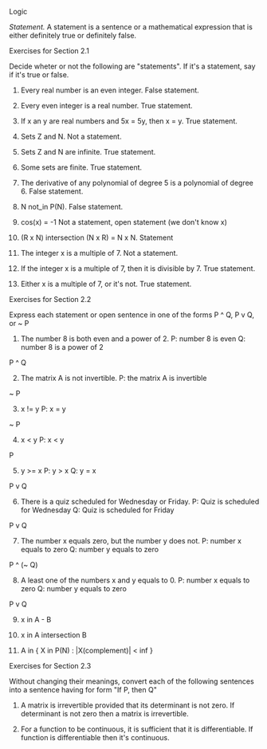 Logic

*Statement.*
A statement is a sentence or a mathematical expression that is either definitely true or definitely false.

Exercises for Section 2.1

Decide wheter or not the following are "statements". If it's a statement, say if it's true or false.

1. Every real number is an even integer. 
False statement.

2. Every even integer is a real number.
True statement.

3. If x an y are real numbers and 5x = 5y, then x = y.
True statement.

4. Sets Z and N.
Not a statement.

5. Sets Z and N are infinite.
True statement.

6. Some sets are finite.
True statement.

7. The derivative of any polynomial of degree 5 is a polynomial of degree 6.
False statement.

8. N not_in P(N).
False statement.

9. cos(x) = -1
Not a statement, open statement (we don't know x)

10. (R x N) intersection (N x R) = N x N.
Statement

11. The integer x is a multiple of 7.
Not a statement.

12. If the integer x is a multiple of 7, then it is divisible by 7.
True statement.

13. Either x is a multiple of 7, or it's not.
True statement.


Exercises for Section 2.2

Express each statement or open sentence in one of the forms P ^ Q, P v Q, or ~ P

1. The number 8 is both even and a power of 2.
P: number 8 is even
Q: number 8 is a power of 2

P ^ Q

2. The matrix A is not invertible.
P: the matrix A is invertible

~ P

3. x != y
P: x = y

~ P

4. x < y
P: x < y

P

5. y >= x
P: y > x
Q: y = x

P v Q

6. There is a quiz scheduled for Wednesday or Friday.
P: Quiz is scheduled for Wednesday
Q: Quiz is scheduled for Friday

P v Q

7. The number x equals zero, but the number y does not.
P: number x equals to zero
Q: number y equals to zero

P ^ (~ Q)

8. A least one of the numbers x and y equals to 0.
P: number x equals to zero
Q: number y equals to zero

P v Q

9. x in A - B

10. x in A intersection B

11. A in { X in P(N) : |X(complement)| < inf }


Exercises for Section 2.3

Without changing their meanings, convert each of the following sentences into a sentence having for form "If P, then Q"

1. A matrix is irrevertible provided that its determinant is not zero.
If determinant is not zero then a matrix is irrevertible.

2. For a function to be continuous, it is sufficient that it is differentiable.
If function is differentiable then it's continuous.